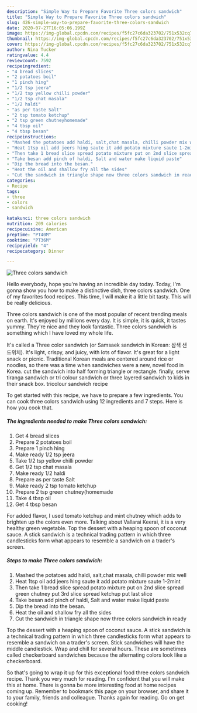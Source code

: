 ```yaml
---
description: "Simple Way to Prepare Favorite Three colors sandwich"
title: "Simple Way to Prepare Favorite Three colors sandwich"
slug: 426-simple-way-to-prepare-favorite-three-colors-sandwich
date: 2020-07-27T16:05:06.199Z
image: https://img-global.cpcdn.com/recipes/f5fc27c6da323702/751x532cq70/three-colors-sandwich-recipe-main-photo.jpg
thumbnail: https://img-global.cpcdn.com/recipes/f5fc27c6da323702/751x532cq70/three-colors-sandwich-recipe-main-photo.jpg
cover: https://img-global.cpcdn.com/recipes/f5fc27c6da323702/751x532cq70/three-colors-sandwich-recipe-main-photo.jpg
author: Nina Tucker
ratingvalue: 4.4
reviewcount: 7592
recipeingredient:
- "4 bread slices"
- "2 potatoes boil"
- "1 pinch hing"
- "1/2 tsp jeera"
- "1/2 tsp yellow chilli powder"
- "1/2 tsp chat masala"
- "1/2 haldi"
- "as per taste Salt"
- "2 tsp tomato ketchup"
- "2 tsp green chutneyhomemade"
- "4 tbsp oil"
- "4 tbsp besan"
recipeinstructions:
- "Mashed the potatoes add haldi, salt,chat masala, chilli powder mix well"
- "Heat 1tsp oil add jeers hing saute it add potato mixture saute 1-2mint"
- "Then take 1 bread slice spread potato mixture put on 2nd slice spread green chutney put 3rd slice spread ketchup put last slice"
- "Take besan add pinch of haldi, Salt and water make liquid paste"
- "Dip the bread into the besan."
- "Heat the oil and shallow fry all the sides"
- "Cut the sandwich in triangle shape now three colors sandwich in ready"
categories:
- Recipe
tags:
- three
- colors
- sandwich

katakunci: three colors sandwich 
nutrition: 209 calories
recipecuisine: American
preptime: "PT40M"
cooktime: "PT36M"
recipeyield: "4"
recipecategory: Dinner

---
```



![Three colors sandwich](https://img-global.cpcdn.com/recipes/f5fc27c6da323702/751x532cq70/three-colors-sandwich-recipe-main-photo.jpg)

Hello everybody, hope you're having an incredible day today. Today, I'm gonna show you how to make a distinctive dish, three colors sandwich. One of my favorites food recipes. This time, I will make it a little bit tasty. This will be really delicious.

Three colors sandwich is one of the most popular of recent trending meals on earth. It's enjoyed by millions every day. It is simple, it is quick, it tastes yummy. They're nice and they look fantastic. Three colors sandwich is something which I have loved my whole life.

It&#39;s called a Three color sandwich (or Samsaek sandwich in Korean: 삼색 샌드위치). It&#39;s light, crispy, and juicy, with lots of flavor. It&#39;s great for a light snack or picnic. Traditional Korean meals are centered around rice or noodles, so there was a time when sandwiches were a new, novel food in Korea. cut the sandwich into half forming triangle or rectangle. finally, serve tiranga sandwich or tri colour sandwich or three layered sandwich to kids in their snack box. tricolour sandwich recipe


To get started with this recipe, we have to prepare a few ingredients. You can cook three colors sandwich using 12 ingredients and 7 steps. Here is how you cook that.

<!--inarticleads1-->

##### The ingredients needed to make Three colors sandwich:

1. Get 4 bread slices
1. Prepare 2 potatoes boil
1. Prepare 1 pinch hing
1. Make ready 1/2 tsp jeera
1. Take 1/2 tsp yellow chilli powder
1. Get 1/2 tsp chat masala
1. Make ready 1/2 haldi
1. Prepare as per taste Salt
1. Make ready 2 tsp tomato ketchup
1. Prepare 2 tsp green chutney(homemade
1. Take 4 tbsp oil
1. Get 4 tbsp besan


For added flavor, I used tomato ketchup and mint chutney which adds to brighten up the colors even more. Talking about Vallarai Keerai, it is a very healthy green vegetable. Top the dessert with a heaping spoon of coconut sauce. A stick sandwich is a technical trading pattern in which three candlesticks form what appears to resemble a sandwich on a trader&#39;s screen. 

<!--inarticleads2-->

##### Steps to make Three colors sandwich:

1. Mashed the potatoes add haldi, salt,chat masala, chilli powder mix well
1. Heat 1tsp oil add jeers hing saute it add potato mixture saute 1-2mint
1. Then take 1 bread slice spread potato mixture put on 2nd slice spread green chutney put 3rd slice spread ketchup put last slice
1. Take besan add pinch of haldi, Salt and water make liquid paste
1. Dip the bread into the besan.
1. Heat the oil and shallow fry all the sides
1. Cut the sandwich in triangle shape now three colors sandwich in ready


Top the dessert with a heaping spoon of coconut sauce. A stick sandwich is a technical trading pattern in which three candlesticks form what appears to resemble a sandwich on a trader&#39;s screen. Stick sandwiches will have the middle candlestick. Wrap and chill for several hours. These are some­times called checkerboard sandwiches because the alternating colors look like a checkerboard. 

So that's going to wrap it up for this exceptional food three colors sandwich recipe. Thank you very much for reading. I'm confident that you will make this at home. There is gonna be more interesting food at home recipes coming up. Remember to bookmark this page on your browser, and share it to your family, friends and colleague. Thanks again for reading. Go on get cooking!
